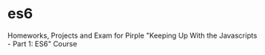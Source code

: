 # es6
Homeworks, Projects and Exam for Pirple "Keeping Up With the Javascripts - Part 1: ES6" Course
